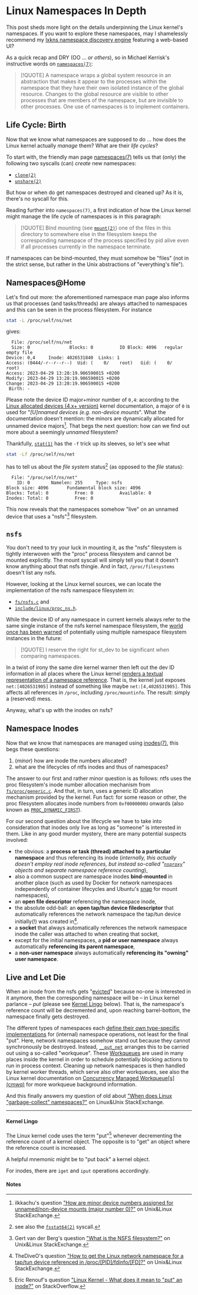 # Linux Namespaces In Depth

This post sheds more light on the details underpinning the Linux kernel's
namespaces. If you want to explore these namespaces, may I shamelessly recommend
my [lxkns namespace discovery engine](https://github.com/thediveo/lxkns)
featuring a web-based UI? 

As a quick recap and DRY (OO ... _or others_), so in Michael Kerrisk's
instructive words on
[`namespaces(7)`](https://man7.org/linux/man-pages/man7/namespaces.7.html):

> [!QUOTE] A namespace wraps a global system resource in an abstraction that
> makes it appear to the processes within the namespace that they have their own
> isolated instance of the global resource.  Changes to the global resource are
> visible to other processes that are members of the namespace, but are
> invisible to other processes. One use of namespaces is to implement
> containers.

## Life Cycle: Birth

Now that we know what namespaces are supposed to do ... how does the Linux
kernel actually _manage_ them? What are their _life cycles_?

To start with, the friendly man page
[namespaces(7)](https://man7.org/linux/man-pages/man7/namespaces.7.html) tells
us that (only) the following two syscalls (can) _create_ new namespaces:

- [`clone(2)`](https://man7.org/linux/man-pages/man2/clone.2.html)
- [`unshare(2)`](https://man7.org/linux/man-pages/man2/unshare.2.html)

But how or when do get namespaces destroyed and cleaned up? As it is, there's no
syscall for this.

Reading further into `namespaces(7)`, a first indication of how the Linux kernel
might manage the life cycle of namespaces is in this paragraph:

> [!QUOTE] Bind mounting (see
> [`mount(2)`](https://man7.org/linux/man-pages/man2/mount.2.html)) one of the
> files in this directory to somewhere else in the filesystem keeps the
> corresponding namespace of the process specified by pid alive even if all
> processes currently in the namespace terminate.

If namespaces can be bind-mounted, they must somehow be "files" (not in the
strict sense, but rather in the Unix abstractions of "everything's file").

## Namespaces@Home

Let's find out more: the aforementioned namespace man page also informs us that
processes (and tasks/threads) are always attached to namespaces and this can be
seen in the process filesystem. For instance

```bash
stat -L /proc/self/ns/net
```

gives:

```
  File: /proc/self/ns/net
  Size: 0               Blocks: 0          IO Block: 4096   regular empty file
Device: 0,4     Inode: 4026531840  Links: 1
Access: (0444/-r--r--r--)  Uid: (    0/    root)   Gid: (    0/    root)
Access: 2023-04-29 13:28:19.906590015 +0200
Modify: 2023-04-29 13:28:19.906590015 +0200
Change: 2023-04-29 13:28:19.906590015 +0200
 Birth: -
```

Please note the device ID major+minor number of `0,4`: according to the [Linux
allocated devices (4.x+
version)](https://www.kernel.org/doc/html/latest/admin-guide/devices.html)
kernel documentation, a major of `0` is used for "_[U]nnamed devices (e.g.
non-device mounts_". What the documentation doesn't mention: the minors are
dynamically allocated for unnamed device majors[^unnamed-minors]. That begs the
next question: how can we find out more about a seemingly _unnamed_ filesystem?

Thankfully, [`stat(1)`](https://man7.org/linux/man-pages/man1/stat.1.html) has
the `-f` trick up its sleeves, so let's see what

```bash
stat -Lf /proc/self/ns/net
```

has to tell us about the _file system_ status[^fsstat] (as opposed to the _file_
status):

```
  File: "/proc/self/ns/net"
    ID: 0        Namelen: 255     Type: nsfs
Block size: 4096       Fundamental block size: 4096
Blocks: Total: 0          Free: 0          Available: 0
Inodes: Total: 0          Free: 0
```

This now reveals that the namespaces somehow "live" on an unnamed device that
uses a "nsfs"[^nsfs] filesystem.

## `nsfs`

You don't need to try your luck in mounting it, as the "nsfs" filesystem is
tightly interwoven with the "proc" process filesystem and cannot be mounted
explicitly. The mount syscall will simply tell you that it doesn't know anything
about that nsfs thingie. And in fact, `/proc/filesystems` doesn't list any nsfs.

However, looking at the Linux kernel sources, we can locate the implementation
of the nsfs namespace filesystem in:
- [`fs/nsfs.c`](https://elixir.bootlin.com/linux/v6.3/source/fs/nsfs.c) and
- [`include/linux/proc_ns.h`](https://elixir.bootlin.com/linux/v6.3/source/include/linux/proc_ns.h).

While the device ID of any namespace in current kernels always refer to the same
single instance of the nsfs kernel namespace filesystem, the [world once has
been warned](https://lore.kernel.org/lkml/87poky5ca9.fsf@xmission.com/) of
potentially using multiple namespace filesystem instances in the future:

> [!QUOTE] I reserve the right for st_dev to be significant when comparing
namespaces.

In a twist of irony the same dire kernel warner then left out the dev ID
information in all places where the Linux kernel [renders a textual
representation of a namespace
reference](https://elixir.bootlin.com/linux/v6.3/source/fs/nsfs.c#L32). That is,
the kernel just exposes `net:[4026531905]` instead of something like maybe
`net:[4,4026531905]`. This affects all references in `/proc`, including
`/proc/mountinfo`. The result: simply a (reserved) mess.

Anyway, what's up with the inodes on nsfs?

## Namespace Inodes

Now that we know that namespaces are managed using
[inodes(7)](https://man7.org/linux/man-pages/man7/inode.7.html), this begs these
questions:
1. (_minor_) how are inode the numbers allocated?
2. what are the lifecycles of ntfs inodes and thus of namespaces?

The answer to our first and rather minor question is as follows: ntfs uses the
proc filesystem's inode number allocation mechanism from
[`fs/proc/generic.c`](https://elixir.bootlin.com/linux/v6.3/source/fs/proc/generic.c#L202).
And that, in turn, uses a generic ID allocation mechanism provided by the
kernel. Fun fact: for some reason or other, the proc filesystem allocates inode
numbers from `0xf0000000U` onwards (also known as
[`PROC_DYNAMIC_FIRST`](https://elixir.bootlin.com/linux/v6.3/source/fs/proc/generic.c#L196)).

For our second question about the lifecycle we have to take into consideration
that inodes only live as long as "someone" is interested in them. Like in any
good murder mystery, there are many potential suspects involved:

<div class="spaced">

- the obvious: a **process or task (thread) attached to a particular namespace**
  and thus referencing its inode (_internally, this actually doesn't employ real
  inode references, but instead so-called
  "[`nsproxy`](https://elixir.bootlin.com/linux/v6.3/source/kernel/nsproxy.c)"
  objects and separate
  namespace reference counting_),
- also a common suspect are namespace inodes **bind-mounted** in another place
  (such as used by Docker for network namespaces independently of container
  lifecycles and Ubuntu's [snap](https://en.wikipedia.org/wiki/Snap_(software))
  for mount namespaces),
- an **open file descriptor** referencing the namespace inode,
- the absolute odd-ball: an **open tap/tun device filedescriptor** that
  automatically references the network namespace the tap/tun device initially(!)
  was created in[^taptun].
- a **socket** that always automatically references the network namespace inode
  the caller was attached to when creating that socket,
- except for the initial namespaces, a **pid or user namespace** always
  automatically **referencing its parent namespace**,
- a **non-user namespace** always automatically **referencing its "owning" user
  namespace**.

</div>

## Live and Let Die

When an inode from the nsfs gets
"[evicted](https://elixir.bootlin.com/linux/v6.3/source/fs/nsfs.c#L52)" because
no-one is interested in it anymore, then the corresponding namespace will be –
in Linux kernel parlance – _put_ (please see [Kernel Lingo](#kernel-lingo)
below). That is, the namespace's reference count will be decremented and, upon
reaching barrel-bottom, the namespace finally gets destroyed.

The different types of namespaces each [define their own type-specific
implementations](https://elixir.bootlin.com/linux/v6.3/source/include/linux/proc_ns.h#L16)
for (internal) namespace operations, not least for the final "put". Here,
network namespaces somehow stand out because they cannot synchronously be
destroyed. Instead,
[`__put_net`](https://elixir.bootlin.com/linux/v6.3/source/net/core/net_namespace.c#L656)
arranges this to be carried out using a so-called "workqueue". These
[Workqueues](https://linux-kernel-labs.github.io/refs/heads/master/labs/deferred_work.html#workqueues)
are used in many places inside the kernel in order to schedule potentially
blocking actions to run in process context. Cleaning up network namespaces is
then handled by kernel worker threads, which serve also other workqueues, see
also the Linux kernel documentation on [Concurrency Managed Workqueue[s]
(cmwq)](https://www.kernel.org/doc/html/v6.2/core-api/workqueue.html) for more
workqueue background information.

And this finally answers my question of old about ["When does Linux
"garbage-collect"
namespaces?"](https://unix.stackexchange.com/questions/560912/when-does-linux-garbage-collect-namespaces)
on Linux&Unix StackExchange.

---

#### Kernel Lingo

The Linux kernel code uses the term "put"[^put] whenever decrementing the
reference count of a kernel object. The opposite is to "get" an object where the
reference count is increased.

A helpful mnemonic might be to "put back" a kernel object.

For inodes, there are `iget` and `iput` operations accordingly.

#### Notes

[^unnamed-minors]: ilkkachu's question ["How are minor device numbers assigned
    for unnamed/non-device mounts (major number
    0)?"](https://unix.stackexchange.com/questions/597020/how-are-minor-device-numbers-assigned-for-unnamed-non-device-mounts-major-numbe)
    on Unix&Linux StackExchange.

[^fsstat]: see also the
    [`fsstat64(2)`](https://man7.org/linux/man-pages/man2/statfs64.2.html)
    syscall.

[^nsfs]: Gert van der Berg's question ["What is the NSFS
    filesystem?"](https://unix.stackexchange.com/questions/465669/what-is-the-nsfs-filesystem)
    on Unix&Linux StackExchange.

[^taptun]: TheDiveO's question ["How to get the Linux network namespace for a
    tap/tun device referenced in
    /proc/[PID]/fdinfo/[FD]?"](https://unix.stackexchange.com/questions/504861/how-to-get-the-linux-network-namespace-for-a-tap-tun-device-referenced-in-proc)
    on Unix&Linux StackExchange.

[^put]: Eric Renouf's question ["Linux Kernel - What does it mean to "put" an
    inode?"](https://stackoverflow.com/questions/34069380/linux-kernel-what-does-it-mean-to-put-an-inode)
    on StackOverflow.

[^setns]: kernel implementation of the [setns
    syscall](https://elixir.bootlin.com/linux/v6.3/source/kernel/nsproxy.c#L546)
